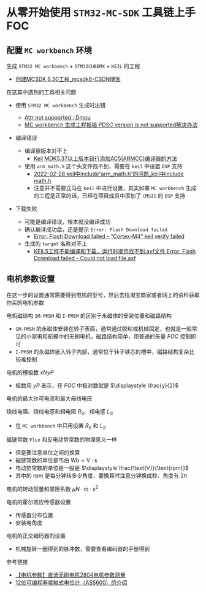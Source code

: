# 从零开始使用 `STM32-MC-SDK` 工具链上手 FOC

## 配置 `MC workbench` 环境

生成 `STM32 MC workbench` + `STM32CUBEMX` + `KEIL` 的工程
- [创建MCSDK 6.30工程_mcsdk6-CSDN博客](https://blog.csdn.net/wlwx66/article/details/142472315)

在这其中遇到的工具相关问题
- 使用 `STM32 MC workbench` 生成时出错
	- [Attr not supported : Dmpu](https://blog.csdn.net/m0_46660770/article/details/143916220)
	- [MC workbench 生成工程报错 PDSC version is not supported解决办法](https://blog.csdn.net/qq_41839588/article/details/137562932)

- 编译错误
	- 编译器版本对不上
		- [Keil MDK5.37以上版本自行添加AC5(ARMCC)编译器的方法](https://blog.csdn.net/qcmyqcmy/article/details/125814461)
	- 使用 `arm_math.h` 这个头文件找不到，需要在 `keil` 中设置 `DSP` 支持
		- [2022-02-28 keil中include“arm_math.h“的问题_keil中include math.h](https://blog.csdn.net/Vissence/article/details/123181599)
		- 注意并不需要立马在 `keil` 中进行设置，其实如果 `MC workbench` 生成的工程是正常的话，已经在项目成员中添加了 `CMSIS` 的 `DSP` 支持

- 下载失败
	- 可能是编译错误，根本就没编译成功
	- 确认编译成功后，还是提示 `Error: Flash Download failed`
		- [Error: Flash Download failed - “Cortex-M4“ keil verify failed](https://blog.csdn.net/m0_46660770/article/details/139323890?spm=1001.2014.3001.5502)
	- 生成的 `target` 名称对不上
		- [KEIL5工程不能编译和下载，运行时提示找不到.axf文件 Error: Flash Download failed - Could not load file.axf](https://blog.csdn.net/weixin_43716668/article/details/128952277)



## 电机参数设置

在这一步的设置通常需要得到电机的型号，然后去找淘宝商家或者网上的资料获取你买的电机参数

电机磁结构 `SM-PMSM` 和 `I-PMSM` 的区别于永磁体的安装位置和磁路结构
-  `SM-PMSM` 的永磁体安装在转子表面，通常通过胶粘或机械固定，也就是一般常见的小家电和航模中的无刷电机，磁路结构简单，用普通的矢量 $FOC$ 控制即可
- `I-PMSM` 的永磁体嵌入转子内部，通常位于转子铁芯的槽中，磁路结构复杂比较难控制

电机的槽极数 $\displaystyle xNyP$
- 极数用 $\displaystyle yP$ 表示，在 $\displaystyle FOC$ 中极对数就是 $\displaystyle \frac{y}{2}$ 

电机的最大许可电流和最大母线电压

绕线电阻、绕线电感和相电阻 $\displaystyle R_{S}$、相电感 $\displaystyle L_{S}$
- 在 `MC workbench` 中只用设置 $\displaystyle R_{S}$ 和 $\displaystyle L_{S}$

磁链常数 `Flux` 和反电动势常数的物理意义一样
- 但是要注意单位之间的换算
- 磁链常数的单位是韦伯 $\displaystyle \text{Wb}=\text{V}·\text{s}$
- 电动势常数的单位是一般是 $\displaystyle \frac{\text{V}}{\text{rpm}}$ 
- 其中的 $\displaystyle \text{rpm}$ 是每分钟转多少角度，要换算时注意分钟换成秒、角度有 $\displaystyle 2\pi$

电机的转动惯量和摩擦系数 $\displaystyle \mu N·m·s^{2}$


电机的霍尔效应传感器设置
- 传感器分布位置
- 安装电角度

电机的正交编码器的设置
- 机械旋转一圈得到的脉冲数，需要查看编码器的手册得到

参考链接
- [【电机参数】直流无刷电机2804电机参数测量](https://blog.csdn.net/qq_42681425/article/details/134489649)
- [12位可编程非接触式电位计（AS5600）的介绍](https://blog.csdn.net/mftang/article/details/144993217)

